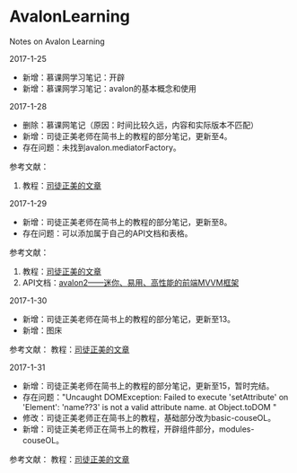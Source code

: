 # AvalonLearning
Notes on Avalon Learning

2017-1-25
- 新增：慕课网学习笔记：开辟
- 新增：慕课网学习笔记：avalon的基本概念和使用


2017-1-28
- 删除：慕课网笔记（原因：时间比较久远，内容和实际版本不匹配）
- 新增：司徒正美老师在简书上的教程的部分笔记，更新至4。
- 存在问题：未找到avalon.mediatorFactory。

参考文献：
1. 教程：[司徒正美的文章](https://segmentfault.com/u/situzhengmei/articles?page=1)

2017-1-29
- 新增：司徒正美老师在简书上的教程的部分笔记，更新至8。
- 存在问题：可以添加属于自己的API文档和表格。

参考文献：
1. 教程：[司徒正美的文章](https://segmentfault.com/u/situzhengmei/articles?page=1)
2. API文档：[avalon2——迷你、易用、高性能的前端MVVM框架](http://avalonjs.coding.me/)

2017-1-30
- 新增：司徒正美老师在简书上的教程的部分笔记，更新至13。
- 新增：图床

参考文献：
教程：[司徒正美的文章](https://segmentfault.com/u/situzhengmei/articles?page=1)

2017-1-31
- 新增：司徒正美老师在简书上的教程的部分笔记，更新至15，暂时完结。
- 存在问题："Uncaught DOMException: Failed to execute 'setAttribute' on 'Element': 'name\??3' is not a valid attribute name.  at Object.toDOM "
- 修改：司徒正美老师正在简书上的教程，基础部分改为basic-couseOL。
- 新增：司徒正美老师正在简书上的教程，开辟组件部分，modules-couseOL。

参考文献：
教程：[司徒正美的文章](https://segmentfault.com/u/situzhengmei/articles?page=1)